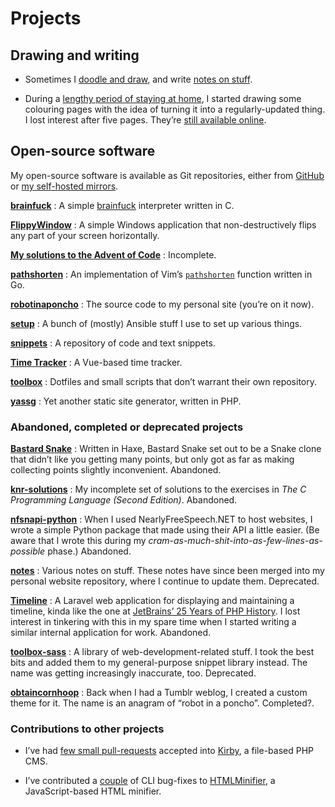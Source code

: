 <!---
  # Copyright (C) 2022 Damien Dart, <damiendart@pobox.com>.
  # This file is distributed under the MIT licence. For more
  # information, please refer to the accompanying "LICENCE" file.

  description: "View a bunch of Damien Dart's projects."
  section: 'projects'
  twigTemplate: '.templates/base-markdown.html.twig'
--->

Projects
========

## Drawing and writing

- Sometimes I [doodle and draw][], and write [notes on stuff][].
- During a [lengthy period of staying at home][], I started drawing some
  colouring pages with the idea of turning it into a regularly-updated
  thing. I lost interest after five pages. They’re [still available
  online][].

  [doodle and draw]: <https://www.robotinaponcho.net/art/>
  [notes on stuff]: <https://www.robotinaponcho.net/notes/>
  [lengthy period of staying at home]: <https://en.wikipedia.org/wiki/COVID-19_pandemic>
  [still available online]: <https://www.robotinaponcho.net/crap/>


## Open-source software

My open-source software is available as Git repositories, either from
[GitHub][] or [my self-hosted mirrors][].

**[brainfuck][]**
:   A simple [brainfuck][1] interpreter written in C.

**[FlippyWindow][]**
:   A simple Windows application that non-destructively flips any part
    of your screen horizontally.

**[My solutions to the Advent of Code][]**
:   Incomplete.

**[pathshorten][]**
:   An implementation of Vim’s [`pathshorten`][] function written in Go.

**[robotinaponcho][]**
:   The source code to my personal site (you’re on it now).

**[setup][]**
:   A bunch of (mostly) Ansible stuff I use to set up various things.

**[snippets][]**
:   A repository of code and text snippets.

**[Time Tracker][]**
:   A Vue-based time tracker.

**[toolbox][]**
:   Dotfiles and small scripts that don’t warrant their own repository.

**[yassg][]**
:   Yet another static site generator, written in PHP.

  [GitHub]: <https://github.com/damiendart>
  [my self-hosted mirrors]: <https://www.robotinaponcho.net/git/>
  [brainfuck]: <https://github.com/damiendart/brainfuck>
  [1]: <https://en.wikipedia.org/wiki/Brainfuck>
  [FlippyWindow]: <https://www.robotinaponcho.net/projects/flippywindow/>
  [My solutions to the Advent of Code]: <https://github.com/damiendart/adventofcode>
  [pathshorten]: <https://github.com/damiendart/pathshorten>
  [`pathshorten`]: <https://vimhelp.org/builtin.txt.html#pathshorten%28%29>
  [robotinaponcho]: <https://github.com/damiendart/robotinaponcho>
  [setup]: <https://github.com/damiendart/setup>
  [snippets]: <https://github.com/damiendart/snippets>
  [Time Tracker]: <https://github.com/damiendart/timetracker>
  [toolbox]: <https://github.com/damiendart/toolbox>
  [yassg]: <https://github.com/damiendart/yassg>

### Abandoned, completed or deprecated projects

**[Bastard Snake][]**
:   Written in Haxe, Bastard Snake set out to be a Snake clone that
    didn’t like you getting many points, but only got as far as making
    collecting points slightly inconvenient. <span
    class="pill">Abandoned<span
    class="screen-reader-only">.</span></span>

**[knr-solutions][]**
:   My incomplete set of solutions to the exercises in *The C
    Programming Language (Second Edition)*. <span
    class="pill">Abandoned<span
    class="screen-reader-only">.</span></span>

**[nfsnapi-python][]**
:   When I used NearlyFreeSpeech.NET to host websites, I wrote a simple
    Python package that made using their API a little easier. (Be aware
    that I wrote this during my
    *cram-as-much-shit-into-as-few-lines-as-possible* phase.) <span
    class="pill">Abandoned<span
    class="screen-reader-only">.</span></span>

**[notes][]**
:   Various notes on stuff. These notes have since been merged into my
    personal website repository, where I continue to update them. <span
    class="pill">Deprecated<span
    class="screen-reader-only">.</span></span>

**[Timeline][]**
:   A Laravel web application for displaying and maintaining a timeline,
    kinda like the one at [JetBrains’ 25 Years of PHP History][]. I lost
    interest in tinkering with this in my spare time when I started
    writing a similar internal application for work. <span
    class="pill">Abandoned<span
    class="screen-reader-only">.</span></span>

**[toolbox-sass][]**
:   A library of web-development-related stuff. I took the best bits and
    added them to my general-purpose snippet library instead. The name
    was getting increasingly inaccurate, too. <span
    class="pill">Deprecated<span
    class="screen-reader-only">.</span></span>

**[obtaincornhoop][]**
:   Back when I had a Tumblr weblog, I created a custom theme for it.
    The name is an anagram of “robot in a poncho”. <span
    class="pill">Completed?<span
    class="screen-reader-only">.</span></span>

  [Bastard Snake]: <https://github.com/damiendart/bastardsnake>
  [knr-solutions]: <https://github.com/damiendart/knr-solutions>
  [nfsnapi-python]: <https://github.com/damiendart/nfsnapi-python>
  [notes]: <https://github.com/damiendart/notes>
  [Timeline]: <https://github.com/damiendart/timeline>
  [JetBrains’ 25 Years of PHP History]: <https://www.jetbrains.com/lp/php-25/>
  [toolbox-sass]: <https://github.com/damiendart/toolbox-sass>
  [obtaincornhoop]: <https://github.com/damiendart/obtaincornhoop>

### Contributions to other projects

- I’ve had [few small pull-requests][] accepted into [Kirby][], a
  file-based PHP CMS.
- I’ve contributed a [couple][] of CLI bug-fixes to [HTMLMinifier][], a
  JavaScript-based HTML minifier.

  [few small pull-requests]: <https://github.com/getkirby/kirby/pulls?q=is%3Apr+author%3Adamiendart>
  [Kirby]: <https://getkirby.com>
  [couple]: <https://github.com/kangax/html-minifier/pulls?q=is%3Apr+author%3Adamiendart>
  [HTMLMinifier]: <https://github.com/kangax/html-minifier>

